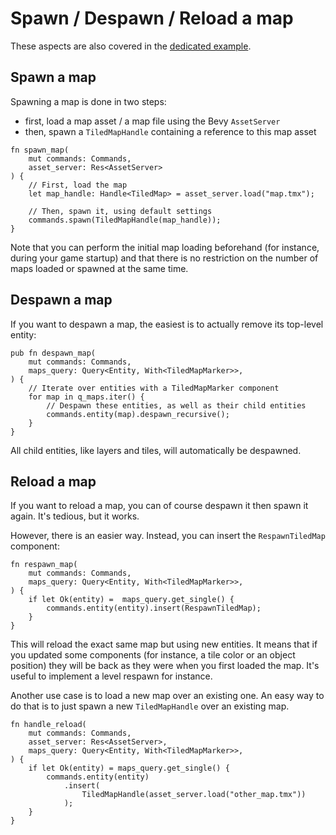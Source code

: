 # Spawn / Despawn / Reload a map

These aspects are also covered in the [dedicated example](https://github.com/adrien-bon/bevy_ecs_tiled/blob/main/examples/map_reload.rs).

## Spawn a map

Spawning a map is done in two steps:

- first, load a map asset / a map file using the Bevy `AssetServer`
- then, spawn a `TiledMapHandle` containing a reference to this map asset

```rust,no_run
fn spawn_map(
    mut commands: Commands,
    asset_server: Res<AssetServer>
) {
    // First, load the map
    let map_handle: Handle<TiledMap> = asset_server.load("map.tmx");

    // Then, spawn it, using default settings
    commands.spawn(TiledMapHandle(map_handle));
}
```

Note that you can perform the initial map loading beforehand (for instance, during your game startup) and  that there is no restriction on the number of maps loaded or spawned at the same time.

## Despawn a map

If you want to despawn a map, the easiest is to actually remove its top-level entity:

```rust,no_run
pub fn despawn_map(
    mut commands: Commands,
    maps_query: Query<Entity, With<TiledMapMarker>>,
) {
    // Iterate over entities with a TiledMapMarker component
    for map in q_maps.iter() {
        // Despawn these entities, as well as their child entities
        commands.entity(map).despawn_recursive();
    }
}
```

All child entities, like layers and tiles, will automatically be despawned.

## Reload a map

If you want to reload a map, you can of course despawn it then spawn it again.
It's tedious, but it works.

However, there is an easier way.
Instead, you can insert the `RespawnTiledMap` component:

```rust,no_run
fn respawn_map(
    mut commands: Commands,
    maps_query: Query<Entity, With<TiledMapMarker>>,
) {
    if let Ok(entity) =  maps_query.get_single() {
        commands.entity(entity).insert(RespawnTiledMap);
    }
}
```

This will reload the exact same map but using new entities.
It means that if you updated some components (for instance, a tile color or an object position) they will be back as they were when you first loaded the map.
It's useful to implement a level respawn for instance.

Another use case is to load a new map over an existing one.
An easy way to do that is to just spawn a new `TiledMapHandle` over an existing map.

```rust,no_run
fn handle_reload(
    mut commands: Commands,
    asset_server: Res<AssetServer>,
    maps_query: Query<Entity, With<TiledMapMarker>>,
) {
    if let Ok(entity) = maps_query.get_single() {
        commands.entity(entity)
            .insert(
                TiledMapHandle(asset_server.load("other_map.tmx"))
            );
    }
}
```
